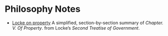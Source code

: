 # Philosophy Notes

- [Locke on property](https://alexandriathylane.com/philosophy/john-locke-on-property.html) A simplified, section-by-section summary of *Chapter. V. Of Property*. from Locke’s *Second Treatise of Government*.
